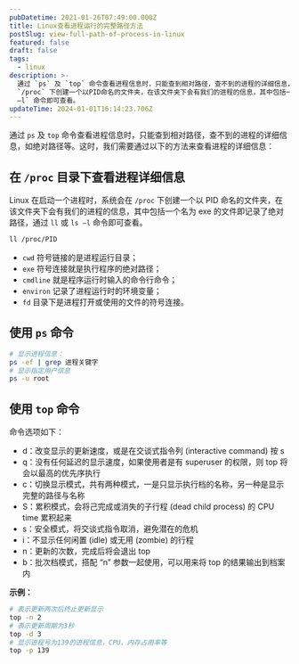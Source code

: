 ```yaml
---
pubDatetime: 2021-01-26T07:49:00.000Z
title: Linux查看进程运行的完整路径方法
postSlug: view-full-path-of-process-in-linux
featured: false
draft: false
tags:
  - linux
description: >-
  通过 `ps` 及 `top` 命令查看进程信息时，只能查到相对路径，查不到的进程的详细信息，如绝对路径等。Linux在启动一个进程时，系统会在
  `/proc` 下创建一个以PID命名的文件夹，在该文件夹下会有我们的进程的信息，其中包括一个名为exe的文件即记录了绝对路径，通过 `ll` 或 `ls
  –l` 命令即可查看。
updateTime: 2024-01-01T16:14:23.706Z
---
```


通过 `ps` 及 `top` 命令查看进程信息时，只能查到相对路径，查不到的进程的详细信息，如绝对路径等。这时，我们需要通过以下的方法来查看进程的详细信息：

## 在 `/proc` 目录下查看进程详细信息

Linux 在启动一个进程时，系统会在 `/proc` 下创建一个以 PID 命名的文件夹，在该文件夹下会有我们的进程的信息，其中包括一个名为 exe 的文件即记录了绝对路径，通过 `ll` 或 `ls –l` 命令即可查看。

```bash
ll /proc/PID
```

- `cwd` 符号链接的是进程运行目录；
- `exe` 符号连接就是执行程序的绝对路径；
- `cmdline` 就是程序运行时输入的命令行命令；
- `environ` 记录了进程运行时的环境变量；
- `fd` 目录下是进程打开或使用的文件的符号连接。

## 使用 `ps` 命令

```bash
# 显示进程信息：
ps -ef | grep 进程关键字
# 显示指定用户信息
ps -u root
```

## 使用 `top` 命令

命令选项如下：

- d：改变显示的更新速度，或是在交谈式指令列 (interactive command) 按 s
- q：没有任何延迟的显示速度，如果使用者是有 superuser 的权限，则 top 将会以最高的优先序执行
- c：切换显示模式，共有两种模式，一是只显示执行档的名称，另一种是显示完整的路径与名称
- S：累积模式，会将己完成或消失的子行程 (dead child process) 的 CPU time 累积起来
- s：安全模式，将交谈式指令取消，避免潜在的危机
- i：不显示任何闲置 (idle) 或无用 (zombie) 的行程
- n：更新的次数，完成后将会退出 top
- b：批次档模式，搭配 “n” 参数一起使用，可以用来将 top 的结果输出到档案内

**示例：**

```bash
# 表示更新两次后终止更新显示
top -n 2
# 表示更新周期为3秒
top -d 3
# 显示进程号为139的进程信息，CPU、内存占用率等
top -p 139
```
